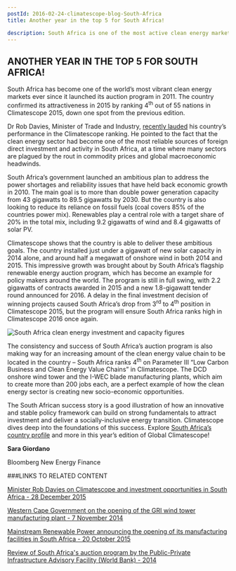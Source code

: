 ```yaml
---
postId: 2016-02-24-climatescope-blog-South-Africa
title: Another year in the top 5 for South Africa!

description: South Africa is one of the most active clean energy markets. Read this post to find out more.
---
```

## ANOTHER YEAR IN THE TOP 5 FOR SOUTH AFRICA!

South Africa has become one of the world’s most vibrant clean energy markets ever since it launched its auction program in 2011. The country confirmed its attractiveness in 2015 by ranking 4<sup>th</sup> out of 55 nations in Climatescope 2015, down one spot from the previous edition.

Dr Rob Davies, Minister of Trade and Industry, [recently lauded](https://www.sanews.gov.za/features/south-africa-open-business) his country’s performance in the Climatescope ranking. He pointed to the fact that the clean energy sector had become one of the most reliable sources of foreign direct investment and activity in South Africa, at a time where many sectors are plagued by the rout in commodity prices and global macroeconomic headwinds.

South Africa’s government launched an ambitious plan to address the power shortages and reliability issues that have held back economic growth in 2010. The main goal is to more than double power generation capacity from 43 gigawatts to 89.5 gigawatts by 2030. But the country is also looking to reduce its reliance on fossil fuels (coal covers 85% of the countries power mix). Renewables play a central role with a target share of 20% in the total mix, including 9.2 gigawatts of wind and 8.4 gigawatts of solar PV. 

Climatescope shows that the country is able to deliver these ambitious goals. The country installed just under a gigawatt of new solar capacity in 2014 alone, and around half a megawatt of onshore wind in both 2014 and 2015. This impressive growth was brought about by South Africa’s flagship renewable energy auction program, which has become an example for policy makers around the world. The program is still in full swing, with 2.2 gigawatts of contracts awarded in 2015 and a new 1.8-gigawatt tender round announced for 2016. A delay in the final investment decision of winning projects caused South Africa’s drop from 3<sup>rd</sup> to  4<sup>th</sup> position in Climatescope 2015, but the program will ensure South Africa ranks high in Climatescope 2016 once again. 

![South Africa clean energy investment and capacity figures](assets/images/content/CS2016_Africa_fig3b.png)

The consistency and success of South Africa’s auction program is also making way for an increasing amount of the clean energy value chain to be located in the country – South Africa ranks 4<sup>th</sup> on Parameter III “Low Carbon Business and Clean Energy Value Chains” in Climatescope. The DCD onshore wind tower and the I-WEC blade manufacturing plants, which aim to create more than 200 jobs each, are a perfect example of how the clean energy sector is creating new socio-economic opportunities. 

The South African success story is a good illustration of how an innovative and stable policy framework can build on strong fundamentals to attract investment and deliver a socially-inclusive energy transition. Climatescope dives deep into the foundations of this success. Explore [South Africa’s country profile](/en/country/south-africa/) and more in this year’s edition of Global Climatescope!

**Sara Giordano**

Bloomberg New Energy Finance

###LINKS TO RELATED CONTENT

[Minister Rob Davies on Climatescope and investment opportunities in South Africa - 28 December 2015](https://www.sanews.gov.za/features/south-africa-open-business)

[Western Cape Government on the opening of the GRI wind tower manufacturing plant - 7 November 2014](https://www.westerncape.gov.za/speech/gri-south-africa-opens-new-wind-tower-mast-manufacturing-plant)

[Mainstream Renewable Power announcing the opening of its manufacturing facilities in South Africa - 20 October 2015](https://mainstreamrp.com/mainstream-renewable-power-to-take-delivery-of-south-africas-largest-locally-manufactured-wind-turbine-tower-order/)

[Review of South Africa's auction program by the Public-Private Infrastructure Advisory Facility (World Bank) - 2014](https://www.gsb.uct.ac.za/files/PPIAFReport.pdf)
